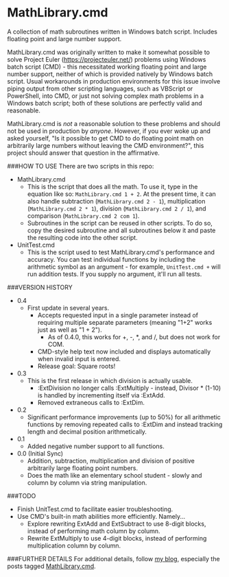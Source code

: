 MathLibrary.cmd
===============

A collection of math subroutines written in Windows batch script. Includes floating point and large number support. 

MathLibrary.cmd was originally written to make it somewhat possible to solve Project Euler (https://projecteuler.net/) problems using Windows batch script (CMD) - this necessitated working floating point and large number support, neither of which is provided natively by Windows batch script. Usual workarounds in production environments for this issue involve piping output from other scripting languages, such as VBScript or PowerShell, into CMD, or just not solving complex math problems in a Windows batch script; both of these solutions are perfectly valid and reasonable. 

MathLibrary.cmd is _not_ a reasonable solution to these problems and should not be used in production by _anyone_. However, if you ever woke up and asked yourself, "Is it possible to get CMD to do floating point math on arbitrarily large numbers without leaving the CMD environment?", this project should answer that question in the affirmative. 

###HOW TO USE
There are two scripts in this repo:
* MathLibrary.cmd
  * This is the script that does all the math. To use it, type in the equation like so: `MathLibrary.cmd 1 + 2`. At the present time, it can also handle subtraction (`MathLibrary.cmd 2 - 1`), multiplication (`MathLibrary.cmd 2 * 1`), division (`MathLibrary.cmd 2 / 1`), and comparison (`MathLibrary.cmd 2 com 1`).
  * Subroutines in the script can be reused in other scripts. To do so, copy the desired subroutine and all subroutines below it and paste the resulting code into the other script.
* UnitTest.cmd
  * This is the script used to test MathLibrary.cmd's performance and accuracy. You can test individual functions by including the arithmetic symbol as an argument - for example, `UnitTest.cmd +` will run addition tests. If you supply no argument, it'll run all tests.

###VERSION HISTORY
* 0.4
  * First update in several years.
    * Accepts requested input in a single parameter instead of requiring multiple separate parameters (meaning "1+2" works just as well as "1 + 2").
      * As of 0.4.0, this works for +, -, *, and /, but does not work for COM.
    * CMD-style help text now included and displays automatically when invalid input is entered.
    * Release goal: Square roots!
* 0.3
  * This is the first release in which division is actually usable.
    * :ExtDivision no longer calls :ExtMultiply - instead, Divisor * (1-10) is handled by incrementing itself via :ExtAdd.
    * Removed extraneous calls to :ExtDim.
* 0.2
  * Significant performance improvements (up to 50%) for all arithmetic functions by removing repeated calls to :ExtDim and instead tracking length and decimal position arithmetically.
* 0.1
  * Added negative number support to all functions.
* 0.0 (Initial Sync)
  * Addition, subtraction, multiplication and division of positive arbitrarily large floating point numbers.
  * Does the math like an elementary school student - slowly and column by column via string manipulation.

###TODO
* Finish UnitTest.cmd to facilitate easier troubleshooting.
* Use CMD's built-in math abilities more efficiently. Namely...
  * Explore rewriting ExtAdd and ExtSubtract to use 8-digit blocks, instead of performing math column by column.
  * Rewrite ExtMultiply to use 4-digit blocks, instead of performing multiplication column by column.

###FURTHER DETAILS
For additional details, follow [my blog](http://blog.colbornemmx.com/ "Retroactive Ramblings"), especially the posts tagged [MathLibrary.cmd](http://blog.colbornemmx.com/search/label/MathLibrary.cmd "Retroactive Ramblings - MathLibrary.cmd").
